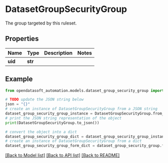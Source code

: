 # DatasetGroupSecurityGroup

The group targeted by this ruleset.

## Properties

Name | Type | Description | Notes
------------ | ------------- | ------------- | -------------
**uid** | **str** |  | 

## Example

```python
from opendatasoft_automation.models.dataset_group_security_group import DatasetGroupSecurityGroup

# TODO update the JSON string below
json = "{}"
# create an instance of DatasetGroupSecurityGroup from a JSON string
dataset_group_security_group_instance = DatasetGroupSecurityGroup.from_json(json)
# print the JSON string representation of the object
print(DatasetGroupSecurityGroup.to_json())

# convert the object into a dict
dataset_group_security_group_dict = dataset_group_security_group_instance.to_dict()
# create an instance of DatasetGroupSecurityGroup from a dict
dataset_group_security_group_form_dict = dataset_group_security_group.from_dict(dataset_group_security_group_dict)
```
[[Back to Model list]](../README.md#documentation-for-models) [[Back to API list]](../README.md#documentation-for-api-endpoints) [[Back to README]](../README.md)



